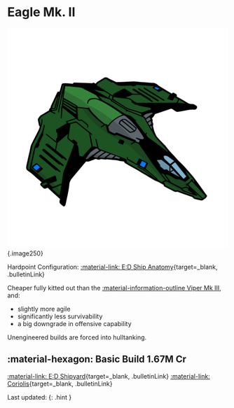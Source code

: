 # Eagle Mk. II
![Ship Image](../assets/icons/eagle-mk-ii.svg){.image250}

Hardpoint Configuration: [:material-link: E:D Ship Anatomy](https://siriuscorp.cc/edsa/?s=eagle){target=_blank, .bulletinLink}

Cheaper fully kitted out than the [:material-information-outline Viper Mk III](./viper3.md), and:

* slightly more agile
* significantly less survivability
* a big downgrade in offensive capability

Unengineered builds are forced into hulltanking.

## :material-hexagon: Basic Build **1.67M Cr**

[:material-link: E:D Shipyard](https://edsy.org/#/L=HL00000H4C0SC0,Hdh00Hdh00FBG00,CEg00,9on00A3w00AL600Aak00AnE00B2Q00BI200BX_00,12G00,7Py0012G0010i0010i001-C001-C00,PvE_0Combat_0_D_0Basic){target=_blank, .bulletinLink}
[:material-link: Coriolis](https://coriolis.io/outfit/eagle?code=A2p0t5F5l0d5s5f224241700B427272525m1m1.AwRj4zyA.CwBj4zyA..EweloBhAWEoUwIYHMA28QgIwV3fEQA%3D%3D&bn=PvE%20Combat%20-%20Basic){target=_blank, .bulletinLink}

Last updated: 
{: .hint }